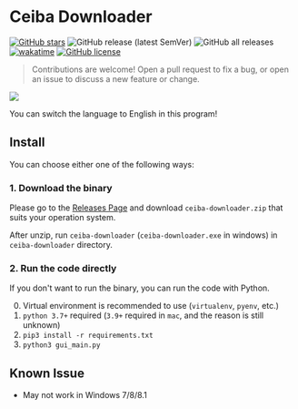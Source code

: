 # Ceiba Downloader

[![GitHub stars](https://img.shields.io/github/stars/jameshwc/Ceiba-Downloader)](https://github.com/jameshwc/Ceiba-Downloader/stargazers) ![GitHub release (latest SemVer)](https://img.shields.io/github/v/release/jameshwc/Ceiba-Downloader?sort=semver) ![GitHub all releases](https://img.shields.io/github/downloads/jameshwc/Ceiba-Downloader/total) [![wakatime](https://wakatime.com/badge/user/2e96fba1-4706-4851-b24f-13b1d9f5e5e0/project/b4b2c09f-879d-4d9d-8815-90aa4c171ce0.svg)](https://wakatime.com/badge/user/2e96fba1-4706-4851-b24f-13b1d9f5e5e0/project/b4b2c09f-879d-4d9d-8815-90aa4c171ce0) [![GitHub license](https://img.shields.io/github/license/jameshwc/Ceiba-Downloader)](https://github.com/jameshwc/Ceiba-Downloader/blob/master/LICENSE) 

> Contributions are welcome! Open a pull request to fix a bug, or open an issue to discuss a new feature or change.

![](https://i.imgur.com/z7bqTNs.gif)

You can switch the language to English in this program!

## Install

You can choose either one of the following ways:

### 1. Download the binary

Please go to the [Releases Page](https://github.com/jameshwc/Ceiba-Downloader/releases/latest) and download `ceiba-downloader.zip` that suits your operation system.

After unzip, run `ceiba-downloader` (`ceiba-downloader.exe` in windows) in `ceiba-downloader` directory.

### 2. Run the code directly

If you don't want to run the binary, you can run the code with Python.

0. Virtual environment is recommended to use (`virtualenv`, `pyenv`, etc.)
1. `python 3.7+` required (`3.9+` required in `mac`, and the reason is still unknown)
2. `pip3 install -r requirements.txt`
3. `python3 gui_main.py`

## Known Issue

- May not work in Windows 7/8/8.1